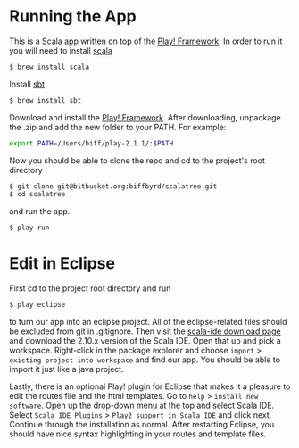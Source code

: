 # Running the App

This is a Scala app written on top of the [Play! Framework](http://www.playframework.com/). In order to run it you will need to install [scala](http://www.scala-lang.org/)

```bash
$ brew install scala
```

Install [sbt](http://www.scala-sbt.org/)

```bash
$ brew install sbt
```

Download and install the [Play! Framework](http://www.playframework.com/download). After downloading, unpackage the .zip and add the new folder to your PATH. For example:

```bash
export PATH=/Users/biff/play-2.1.1/:$PATH
```

Now you should be able to clone the repo and cd to the project's root directory

```bash
$ git clone git@bitbucket.org:biffbyrd/scalatree.git
$ cd scalatree
```

and run the app.

```bash
$ play run
```

# Edit in Eclipse

First cd to the project root directory and run

```bash
$ play eclipse
```

to turn our app into an eclipse project. All of the eclipse-related files should be excluded from git in .gitignore. Then visit the [scala-ide download page](http://scala-ide.org/download/sdk.html) and download the 2.10.x version of the Scala IDE. Open that up and pick a workspace. Right-click in the package explorer and choose `import` > `existing project into workspace` and find our app. You should be able to import it just like a java project.

Lastly, there is an optional Play! plugin for Eclipse that makes it a pleasure to edit the routes file and the html templates. Go to `help` > `install new software`. Open up the drop-down menu at the top and select Scala IDE. Select `Scala IDE Plugins` > `Play2 support in Scala IDE` and click next. Continue through the installation as normal. After restarting Eclipse, you should have nice syntax highlighting in your routes and template files.
